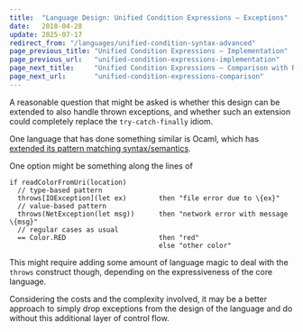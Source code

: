 ```yaml
---
title:  "Language Design: Unified Condition Expressions – Exceptions"
date:   2018-04-28
update: 2025-07-17
redirect_from: "/languages/unified-condition-syntax-advanced"
page_previous_title: "Unified Condition Expressions – Implementation"
page_previous_url:   "unified-condition-expressions-implementation"
page_next_title:     "Unified Condition Expressions – Comparison with Rust"
page_next_url:       "unified-condition-expressions-comparison"
---
```


A reasonable question that might be asked is whether this design can be extended to also handle thrown exceptions,
and whether such an extension could completely replace the `try-catch-finally` idiom.

One language that has done something similar is Ocaml, which has
[extended its pattern matching syntax/semantics](https://blog.janestreet.com/pattern-matching-and-exception-handling-unite/).

One option might be something along the lines of

```
if readColorFromUri(location)
  // type-based pattern
  throws[IOException](let ex)        then "file error due to \{ex}"
  // value-based pattern
  throws(NetException(let msg))      then "network error with message \{msg}"
  // regular cases as usual
  == Color.RED                       then "red"
                                     else "other color"
```

This might require adding some amount of language magic to deal with the `throws` construct though,
depending on the expressiveness of the core language.

Considering the costs and the complexity involved, it may be a better approach to simply drop exceptions from the design
of the language and do without this additional layer of control flow.
